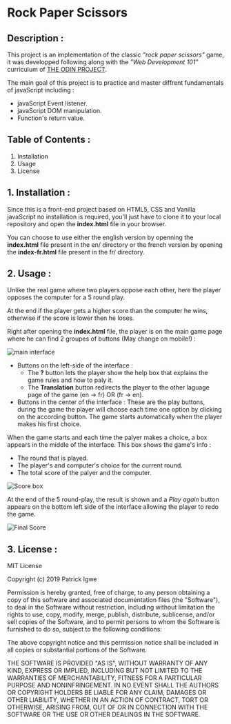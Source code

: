 # Rock Paper Scissors

## Description :

This project is an implementation of the classic _"rock paper scissors"_ game, it was developped following along with the _"Web Development 101"_ curriculum of [THE ODIN PROJECT](https://www.theodinproject.com).

The main goal of this project is to practice and master diffrent fundamentals of javaScript including :

- javaScript Event listener.
- javaScript DOM manipulation.
- Function's return value.

## Table of Contents :

1. Installation
1. Usage
1. License

## 1. Installation :

Since this is a front-end project based on HTML5, CSS and Vanilla javaScript no installation is required, you'll just have to clone it to your local repository and open the **index.html** file in your browser.

You can choose to use either the english version by openning the **index.html** file present in the en/ directory or the french version by opening the **index-fr.html** file present in the fr/ directory.

## 2. Usage :

Unlike the real game where two players oppose each other, here the player opposes the computer for a 5 round play.

At the end if the player gets a higher score than the computer he wins, otherwise if the score is lower then he loses.

Right after opening the **index.html** file, the player is on the main game page where he can find 2 groupes of buttons (May change on mobile!) :

![main interface](https://screenshotscdn.firefoxusercontent.com/images/9dba1055-d018-4dff-bb41-e9512504283b.png)

- Buttons on the left-side of the interface :
  - The **?** button lets the player show the help box that explains the game rules and how to paly it.
  - The **Translation** button redirects the player to the other laguage page of the game (en -> fr) OR (fr -> en).
- Buttons in the center of the interface :
  These are the play buttons, during the game the player will choose each time one option by clicking on the according button. The game starts automatically when the player makes his first choice.

When the game starts and each time the palyer makes a choice, a box appears in the middle of the interface.
This box shows the game's info :

- The round that is played.
- The player's and computer's choice for the current round.
- The total score of the palyer and the computer.

![Score box](https://screenshotscdn.firefoxusercontent.com/images/d06c0932-d32d-46bd-9095-9c0028c59164.png)

At the end of the 5 round-play, the result is shown and a _Play again_ button appears on the bottom left side of the interface allowing the player to redo the game.

![Final Score](https://screenshotscdn.firefoxusercontent.com/images/8281d506-85ff-47b7-8494-023959c6ca96.png)

## 3. License :

MIT License

Copyright (c) 2019 Patrick Igwe

Permission is hereby granted, free of charge, to any person obtaining a copy
of this software and associated documentation files (the "Software"), to deal
in the Software without restriction, including without limitation the rights
to use, copy, modify, merge, publish, distribute, sublicense, and/or sell
copies of the Software, and to permit persons to whom the Software is
furnished to do so, subject to the following conditions:

The above copyright notice and this permission notice shall be included in all
copies or substantial portions of the Software.

THE SOFTWARE IS PROVIDED "AS IS", WITHOUT WARRANTY OF ANY KIND, EXPRESS OR
IMPLIED, INCLUDING BUT NOT LIMITED TO THE WARRANTIES OF MERCHANTABILITY,
FITNESS FOR A PARTICULAR PURPOSE AND NONINFRINGEMENT. IN NO EVENT SHALL THE
AUTHORS OR COPYRIGHT HOLDERS BE LIABLE FOR ANY CLAIM, DAMAGES OR OTHER
LIABILITY, WHETHER IN AN ACTION OF CONTRACT, TORT OR OTHERWISE, ARISING FROM,
OUT OF OR IN CONNECTION WITH THE SOFTWARE OR THE USE OR OTHER DEALINGS IN THE
SOFTWARE.
